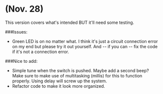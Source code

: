 # (Nov. 28)
This version covers what's intended BUT it'll need some testing.

###Issues:
- Green LED is on no matter what. I think it's just a circuit connection error on my end but please try it out yourself. And -- if you can -- fix the code if it's not a connection error.

###Nice to add:
- Simple tune when the switch is pushed. Maybe add a second beep? Make sure to make use of multitasking (millis) for this to function properly. Using delay will screw up the system.
- Refactor code to make it look more organized.
